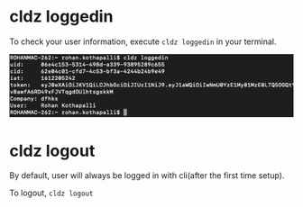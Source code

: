 
# cldz loggedin

To check your user information, execute ```cldz loggedin``` in your terminal.

![CLI_LOGGEDIN](../img/cli_loggedin.png) 

# cldz logout

By default, user will always be logged in with cli(after the first time setup).

To logout, ```cldz logout```
